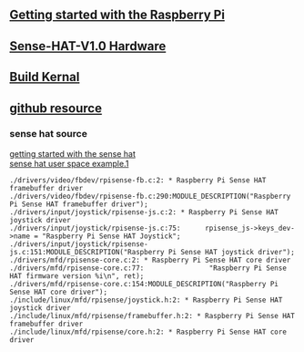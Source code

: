 ## [Getting started with the Raspberry Pi](https://projects.raspberrypi.org/en/projects/raspberry-pi-getting-started)
## [Sense-HAT-V1.0 Hardware](https://www.raspberrypi.org/documentation/hardware/sense-hat/images/Sense-HAT-V1_0.pdf)
## [Build Kernal](https://www.raspberrypi.org/documentation/linux/kernel/building.md)
## [github resource](https://github.com/raspberrypi)
### sense hat source
[getting started with the sense hat](https://projects.raspberrypi.org/en/projects/getting-started-with-the-sense-hat)
<br> [sense hat user space example.1](https://github.com/moshegottlieb/libsense)
```text
./drivers/video/fbdev/rpisense-fb.c:2: * Raspberry Pi Sense HAT framebuffer driver
./drivers/video/fbdev/rpisense-fb.c:290:MODULE_DESCRIPTION("Raspberry Pi Sense HAT framebuffer driver");
./drivers/input/joystick/rpisense-js.c:2: * Raspberry Pi Sense HAT joystick driver
./drivers/input/joystick/rpisense-js.c:75:      rpisense_js->keys_dev->name = "Raspberry Pi Sense HAT Joystick";
./drivers/input/joystick/rpisense-js.c:151:MODULE_DESCRIPTION("Raspberry Pi Sense HAT joystick driver");
./drivers/mfd/rpisense-core.c:2: * Raspberry Pi Sense HAT core driver
./drivers/mfd/rpisense-core.c:77:                "Raspberry Pi Sense HAT firmware version %i\n", ret);
./drivers/mfd/rpisense-core.c:154:MODULE_DESCRIPTION("Raspberry Pi Sense HAT core driver");
./include/linux/mfd/rpisense/joystick.h:2: * Raspberry Pi Sense HAT joystick driver
./include/linux/mfd/rpisense/framebuffer.h:2: * Raspberry Pi Sense HAT framebuffer driver
./include/linux/mfd/rpisense/core.h:2: * Raspberry Pi Sense HAT core driver
```

